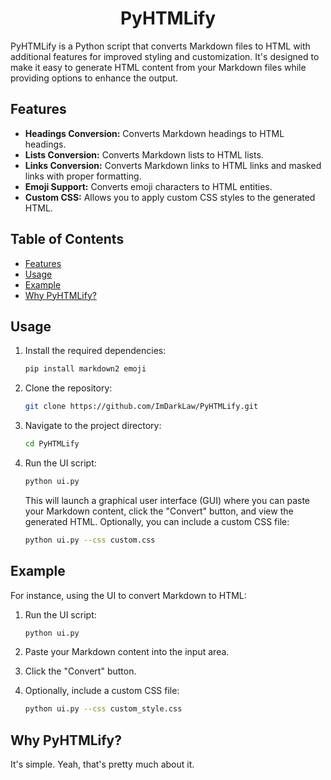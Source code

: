 <div align="center">

# PyHTMLify

</div>

PyHTMLify is a Python script that converts Markdown files to HTML with additional features for improved styling and customization. It's designed to make it easy to generate HTML content from your Markdown files while providing options to enhance the output.

## Features

- **Headings Conversion:** Converts Markdown headings to HTML headings.
- **Lists Conversion:** Converts Markdown lists to HTML lists.
- **Links Conversion:** Converts Markdown links to HTML links and masked links with proper formatting.
- **Emoji Support:** Converts emoji characters to HTML entities.
- **Custom CSS:** Allows you to apply custom CSS styles to the generated HTML.

## Table of Contents

- [Features](#features)
- [Usage](#usage)
- [Example](#example)
- [Why PyHTMLify?](#why-pyhtmlify)

## Usage

1. Install the required dependencies:
    ```bash
    pip install markdown2 emoji
    ```

2. Clone the repository:
    ```bash
    git clone https://github.com/ImDarkLaw/PyHTMLify.git
    ```

3. Navigate to the project directory:
    ```bash
    cd PyHTMLify
    ```

4. Run the UI script:
    ```bash
    python ui.py
    ```

   This will launch a graphical user interface (GUI) where you can paste your Markdown content, click the "Convert" button, and view the generated HTML. Optionally, you can include a custom CSS file:

    ```bash
    python ui.py --css custom.css
    ```

## Example

For instance, using the UI to convert Markdown to HTML:

1. Run the UI script:
    ```bash
    python ui.py
    ```

2. Paste your Markdown content into the input area.

3. Click the "Convert" button.

4. Optionally, include a custom CSS file:
    ```bash
    python ui.py --css custom_style.css
    ```

## Why PyHTMLify?

It's simple. Yeah, that's pretty much about it.
